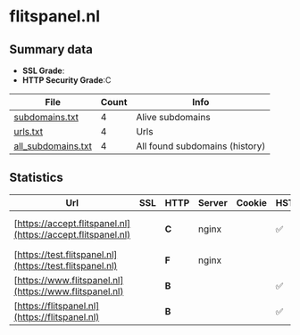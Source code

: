 

# flitspanel.nl
## Summary data


 - **SSL Grade**:
 - **HTTP Security Grade**:C


| File       | Count | Info |
|------------|-------|------|
|[subdomains.txt](/data/flitspanel.nl/subdomains.txt)|4|Alive subdomains|
|[urls.txt](/data/flitspanel.nl/urls.txt)|4|Urls|
|[all_subdomains.txt](/data/flitspanel.nl/all_subdomains.txt)|4|All found subdomains (history)|


## Statistics


| Url | SSL | HTTP | Server | Cookie | HSTS | CORS | CTO | CSP | XFO | XXP | RP |FP| Tech |Title |
|--------|-------|-------|------|------|------|------|------|------|------|------|------|------|------|------|
|[https://accept.flitspanel.nl](https://accept.flitspanel.nl)| | **C**|nginx| |:white_check_mark: | | | | | | :white_check_mark: | |Basic HSTS Nginx|401 Unauthorized|
|[https://test.flitspanel.nl](https://test.flitspanel.nl)| | **F**|nginx| | | | | | | | :white_check_mark: | |Nginx|Web Server's Def...|
|[https://www.flitspanel.nl](https://www.flitspanel.nl)| | **B**|| |:white_check_mark: | | | | | | :white_check_mark: | |HSTS||
|[https://flitspanel.nl](https://flitspanel.nl)| | **B**|| |:white_check_mark: | | | | | | :white_check_mark: | |HSTS||

